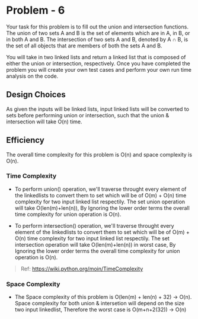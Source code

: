 # Problem - 6

Your task for this problem is to fill out the union and intersection functions. The union of two sets A and B is the set of elements which are in A, in B, or in both A and B. The intersection of two sets A and B, denoted by A ∩ B, is the set of all objects that are members of both the sets A and B.

You will take in two linked lists and return a linked list that is composed of either the union or intersection, respectively. Once you have completed the problem you will create your own test cases and perform your own run time analysis on the code.

## Design Choices

As given the inputs will be linked lists, input linked lists will be converted to sets before performing union or intersection, such that the union & intersection will take O(n) time.


## Efficiency

The overall time complexity for this problem is O(n) and space complexity is O(n).


### Time Complexity

* To perform union() operation, we'll traverse throught every element of the linkedlists to convert them to set which will be of O(m) + O(n) time complexity for two input linked list respectily. The set union operation will take O(len(m)+len(n)), By Ignoring the lower order terms the overall time complexity for union operation is O(n). 

* To perform intersection() operation, we'll traverse throught every element of the linkedlists to convert them to set which will be of O(m) + O(n) time complexity for two input linked list respectily. The set intersection operation will take O(len(m)+len(n)) in worst case, By Ignoring the lower order terms the overall time complexity for union operation is O(n). 
  
> Ref: https://wiki.python.org/moin/TimeComplexity

### Space Complexity

* The Space complexity of this problem is O(len(m) + len(n) + 32)
-> O(n). Space complexity for both union & intersetion will depend on the size two input linkedlist, Therefore the worst case is O(m+n+2(32)) -> O(n)
